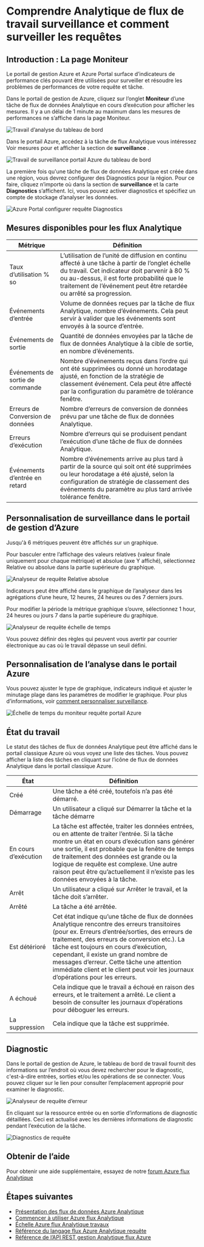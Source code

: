 <properties 
    pageTitle="Contrôle des travaux compréhension flux Analytique | Microsoft Azure" 
    description="Présentation de contrôle des travaux flux Analytique" 
    keywords="Analyseur de requête"
    services="stream-analytics" 
    documentationCenter="" 
    authors="jeffstokes72" 
    manager="jhubbard" 
    editor="cgronlun"/>

<tags 
    ms.service="stream-analytics" 
    ms.devlang="na" 
    ms.topic="article" 
    ms.tgt_pltfrm="na" 
    ms.workload="data-services" 
    ms.date="09/26/2016" 
    ms.author="jeffstok"/>

# <a name="understand-stream-analytics-job-monitoring-and-how-to-monitor-queries"></a>Comprendre Analytique de flux de travail surveillance et comment surveiller les requêtes

## <a name="introduction-the-monitor-page"></a>Introduction : La page Moniteur

Le portail de gestion Azure et Azure Portal surface d’indicateurs de performance clés pouvant être utilisées pour surveiller et résoudre les problèmes de performances de votre requête et tâche. 

Dans le portail de gestion de Azure, cliquez sur l’onglet **Moniteur** d’une tâche de flux de données Analytique en cours d’exécution pour afficher les mesures. Il y a un délai de 1 minute au maximum dans les mesures de performances ne s’affiche dans la page Moniteur.  

  ![Travail d’analyse du tableau de bord](./media/stream-analytics-monitoring/01-stream-analytics-monitoring.png)  

Dans le portail Azure, accédez à la tâche de flux Analytique vous intéressez Voir mesures pour et afficher la section de **surveillance** .  

  ![Travail de surveillance portail Azure du tableau de bord](./media/stream-analytics-monitoring/06-stream-analytics-monitoring.png)  

La première fois qu'une tâche de flux de données Analytique est créée dans une région, vous devrez configurer des Diagnostics pour la région. Pour ce faire, cliquez n’importe où dans la section de **surveillance** et la carte **Diagnostics** s’affichent. Ici, vous pouvez activer diagnostics et spécifiez un compte de stockage d’analyser les données.  

  ![Azure Portal configurer requête Diagnostics](./media/stream-analytics-monitoring/07-stream-analytics-monitoring.png)  

## <a name="metrics-available-for-stream-analytics"></a>Mesures disponibles pour les flux Analytique


| Métrique | Définition |
|--------|-------------|
| Taux d’utilisation % so | L’utilisation de l’unité de diffusion en continu affecté à une tâche à partir de l’onglet échelle du travail. Cet indicateur doit parvenir à 80 % ou au-dessus, il est forte probabilité que le traitement de l’événement peut être retardée ou arrêté sa progression. |
| Événements d’entrée | Volume de données reçues par la tâche de flux Analytique, nombre d’événements. Cela peut servir à valider que les événements sont envoyés à la source d’entrée. |
| Événements de sortie | Quantité de données envoyées par la tâche de flux de données Analytique à la cible de sortie, en nombre d’événements. |
| Événements de sortie de commande | Nombre d’événements reçus dans l’ordre qui ont été supprimées ou donné un horodatage ajusté, en fonction de la stratégie de classement événement. Cela peut être affecté par la configuration du paramètre de tolérance fenêtre. |
| Erreurs de Conversion de données | Nombre d’erreurs de conversion de données prévu par une tâche de flux de données Analytique. |
| Erreurs d’exécution | Nombre d’erreurs qui se produisent pendant l’exécution d’une tâche de flux de données Analytique. |
| Événements d’entrée en retard | Nombre d’événements arrive au plus tard à partir de la source qui soit ont été supprimées ou leur horodatage a été ajusté, selon la configuration de stratégie de classement des événements du paramètre au plus tard arrivée tolérance fenêtre. |

## <a name="customizing-monitoring-in-the-azure-management-portal"></a>Personnalisation de surveillance dans le portail de gestion d’Azure ##

Jusqu'à 6 métriques peuvent être affichés sur un graphique.

Pour basculer entre l’affichage des valeurs relatives (valeur finale uniquement pour chaque métrique) et absolue (axe Y affiché), sélectionnez Relative ou absolue dans la partie supérieure du graphique.

  ![Analyseur de requête Relative absolue](./media/stream-analytics-monitoring/02-stream-analytics-monitoring.png)  

Indicateurs peut être affiché dans le graphique de l’analyseur dans les agrégations d’une heure, 12 heures, 24 heures ou des 7 derniers jours.

Pour modifier la période la métrique graphique s’ouvre, sélectionnez 1 hour, 24 heures ou jours 7 dans la partie supérieure du graphique.

  ![Analyseur de requête échelle de temps](./media/stream-analytics-monitoring/03-stream-analytics-monitoring.png)  

Vous pouvez définir des règles qui peuvent vous avertir par courrier électronique au cas où le travail dépasse un seuil défini. 

## <a name="customizing-monitoring-in-the-azure-portal"></a>Personnalisation de l’analyse dans le portail Azure ##

Vous pouvez ajuster le type de graphique, indicateurs indiqué et ajuster le minutage plage dans les paramètres de modifier le graphique. Pour plus d’informations, voir [comment personnaliser surveillance](../monitoring-and-diagnostics/insights-how-to-customize-monitoring.md).

  ![Échelle de temps du moniteur requête portail Azure](./media/stream-analytics-monitoring/08-stream-analytics-monitoring.png)  

## <a name="job-status"></a>État du travail

Le statut des tâches de flux de données Analytique peut être affiché dans le portail classique Azure où vous voyez une liste des tâches. Vous pouvez afficher la liste des tâches en cliquant sur l’icône de flux de données Analytique dans le portail classique Azure.

| État | Définition |
|--------|------------|
| Créé | Une tâche a été créé, toutefois n’a pas été démarré. |
| Démarrage | Un utilisateur a cliqué sur Démarrer la tâche et la tâche démarre |
| En cours d’exécution | La tâche est affectée, traiter les données entrées, ou en attente de traiter l’entrée. Si la tâche montre un état en cours d’exécution sans générer une sortie, il est probable que la fenêtre de temps de traitement des données est grande ou la logique de requête est complexe. Une autre raison peut être qu’actuellement il n’existe pas les données envoyées à la tâche. |
| Arrêt | Un utilisateur a cliqué sur Arrêter le travail, et la tâche doit s’arrêter. |
| Arrêté | La tâche a été arrêtée. |
| Est détérioré | Cet état indique qu’une tâche de flux de données Analytique rencontre des erreurs transitoires (pour ex. Erreurs d’entrée/sorties, des erreurs de traitement, des erreurs de conversion etc.). La tâche est toujours en cours d’exécution, cependant, il existe un grand nombre de messages d’erreur. Cette tâche une attention immédiate client et le client peut voir les journaux d’opérations pour les erreurs. |
| A échoué | Cela indique que le travail a échoué en raison des erreurs, et le traitement a arrêté. Le client a besoin de consulter les journaux d’opérations pour déboguer les erreurs. |
| La suppression | Cela indique que la tâche est supprimée. |

## <a name="diagnosis"></a>Diagnostic

Dans le portail de gestion de Azure, le tableau de bord de travail fournit des informations sur l’endroit où vous devez rechercher pour le diagnostic, c'est-à-dire entrées, sorties et/ou les opérations de se connecter. Vous pouvez cliquer sur le lien pour consulter l’emplacement approprié pour examiner le diagnostic.

  ![Analyseur de requête d’erreur](./media/stream-analytics-monitoring/04-stream-analytics-monitoring.png)  

En cliquant sur la ressource entrée ou en sortie d’informations de diagnostic détaillées. Ceci est actualisé avec les dernières informations de diagnostic pendant l’exécution de la tâche.

  ![Diagnostics de requête](./media/stream-analytics-monitoring/05-stream-analytics-monitoring.png)  

## <a name="get-help"></a>Obtenir de l’aide
Pour obtenir une aide supplémentaire, essayez de notre [forum Azure flux Analytique](https://social.msdn.microsoft.com/Forums/en-US/home?forum=AzureStreamAnalytics)

## <a name="next-steps"></a>Étapes suivantes

- [Présentation des flux de données Azure Analytique](stream-analytics-introduction.md)
- [Commencer à utiliser Azure flux Analytique](stream-analytics-get-started.md)
- [Échelle Azure flux Analytique travaux](stream-analytics-scale-jobs.md)
- [Référence du langage flux Azure Analytique requête](https://msdn.microsoft.com/library/azure/dn834998.aspx)
- [Référence de l’API REST gestion Analytique flux Azure](https://msdn.microsoft.com/library/azure/dn835031.aspx)
